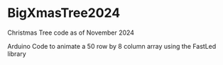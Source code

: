 # BigXmasTree2024
Christmas Tree code as of November 2024

Arduino Code to animate a 50 row by 8 column array using the FastLed library


